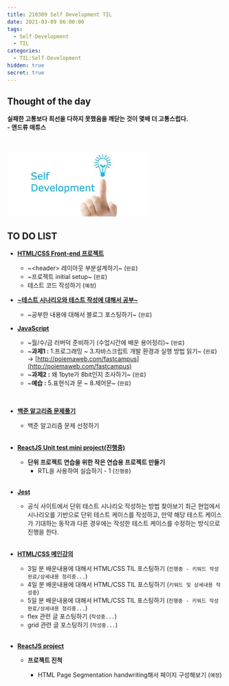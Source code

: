 ```yaml
---
title: 210309 Self Development TIL
date: 2021-03-09 06:00:00
tags:
  - Self-Development
  - TIL
categories:
  - TIL:Self-Development
hidden: true
secret: true
---
```


## **Thought of the day**

**실패한 고통보다 최선을 다하지 못했음을 깨닫는 것이 몇배 더 고통스럽다.**<br/> **- 앤드류 매튜스**

<br/>

![](/images/post_images/self_development_logo.jpg)

## **TO DO LIST**

- <ins>**HTML/CSS Front-end 프로젝트**</ins>

  - ~\<header> 레이아웃 부분설계하기~ (`완료`)
  - ~프로젝트 initial setup~ (`완료`)
  - 테스트 코드 작성하기 (`예정`)

- <ins>**~테스트 시나리오와 테스트 작성에 대해서 공부~**</ins>

  - ~공부한 내용에 대해서 블로그 포스팅하기~ (`완료`)

- <ins>**JavaScript**</ins>

  - ~월/수/금 러버덕 준비하기 (수업시간에 배운 용어정리)~ (`완료`)

  <!-- more -->

  - ~**과제1 :** 1.프로그래밍 ~ 3.자바스크립트 개발 환경과 실행 방법 읽기~ (`완료`)
    → [http://poiemaweb.com/fastcampus](http://poiemaweb.com/fastcampus)
  - ~**과제2 :** 왜 1byte가 8bit인지 조사하기~ (`완료`)
  - ~**예습 :** 5.표현식과 문 ~ 8.제어문~ (`완료`)

<br/>

- <ins>**백준 알고리즘 문제풀기**</ins>

  - 백준 알고리즘 문제 선정하기

  <br/>

- <ins>**ReactJS Unit test mini project(진행중)**</ins>

  - **단위 프로젝트 연습을 위한 작은 연습용 프로젝트 만들기**
    - RTL을 사용하여 실습하기 - 1 (`진행중`)

  <br/>

- <ins>**Jest**</ins>

  - 공식 사이트에서 단위 테스트 시나리오 작성하는 방법 찾아보기
    최근 현업에서 시나리오를 기반으로 단위 테스트 케이스를 작성하고, 만약 해당 테스트 케이스가 기대하는 동작과 다른 경우에는 작성한 테스트 케이스를 수정하는 방식으로 진행을 한다.

  <br/>

- <ins>**HTML/CSS 메인강의**</ins>

  - 3일 분 배운내용에 대해서 HTML/CSS TIL 포스팅하기 (`진행중 - 키워드 작성 완료/상세내용 정리중...`)
  - 4일 분 배운내용에 대해서 HTML/CSS TIL 포스팅하기 (`키워드 및 상세내용 작성중`)
  - 5일 분 배운내용에 대해서 HTML/CSS TIL 포스팅하기 (`진행중 - 키워드 작성 완료/상세내용 정리중...`)
  - flex 관련 글 포스팅하기 (`작성중...`)
  - grid 관련 글 포스팅하기 (`작성중...`)

  <br/>

- <ins>**ReactJS project**</ins>

  - **프로젝트 진척**

    - HTML Page Segmentation handwriting해서 페이지 구성해보기 (`예정`)
